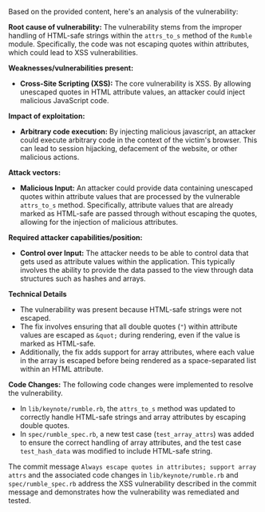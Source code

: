 Based on the provided content, here's an analysis of the vulnerability:

**Root cause of vulnerability:**
The vulnerability stems from the improper handling of HTML-safe strings within the `attrs_to_s` method of the `Rumble` module.  Specifically, the code was not escaping quotes within attributes, which could lead to XSS vulnerabilities.

**Weaknesses/vulnerabilities present:**
- **Cross-Site Scripting (XSS):** The core vulnerability is XSS. By allowing unescaped quotes in HTML attribute values, an attacker could inject malicious JavaScript code.

**Impact of exploitation:**
- **Arbitrary code execution:** By injecting malicious javascript, an attacker could execute arbitrary code in the context of the victim's browser. This can lead to session hijacking, defacement of the website, or other malicious actions.

**Attack vectors:**
- **Malicious Input:** An attacker could provide data containing unescaped quotes within attribute values that are processed by the vulnerable `attrs_to_s` method.  Specifically, attribute values that are already marked as HTML-safe are passed through without escaping the quotes, allowing for the injection of malicious attributes.

**Required attacker capabilities/position:**
- **Control over Input:** The attacker needs to be able to control data that gets used as attribute values within the application. This typically involves the ability to provide the data passed to the view through data structures such as hashes and arrays.

**Technical Details**
- The vulnerability was present because HTML-safe strings were not escaped.
- The fix involves ensuring that all double quotes (`"`) within attribute values are escaped as `&quot;` during rendering, even if the value is marked as HTML-safe.
- Additionally, the fix adds support for array attributes, where each value in the array is escaped before being rendered as a space-separated list within an HTML attribute.

**Code Changes:**
The following code changes were implemented to resolve the vulnerability.
   - In `lib/keynote/rumble.rb`, the `attrs_to_s` method was updated to correctly handle HTML-safe strings and array attributes by escaping double quotes.
   - In `spec/rumble_spec.rb`, a new test case (`test_array_attrs`) was added to ensure the correct handling of array attributes, and the test case `test_hash_data` was modified to include HTML-safe string.

The commit message `Always escape quotes in attributes; support array attrs` and the associated code changes in `lib/keynote/rumble.rb` and `spec/rumble_spec.rb` address the XSS vulnerability described in the commit message and demonstrates how the vulnerability was remediated and tested.